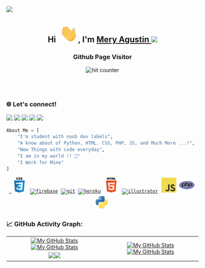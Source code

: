 

<!--

### Hi there 👋
**meryagustin/meryagustin** is a ✨ _special_ ✨ repository because its `README.md` (this file) appears on your GitHub profile.

Here are some ideas to get you started:

- 🔭 I’m currently working on ...
- 🌱 I’m currently learning ...
- 👯 I’m looking to collaborate on ...
- 🤔 I’m looking for help with ...
- 💬 Ask me about ...
- 📫 How to reach me: ...
- 😄 Pronouns: ...
- ⚡ Fun fact: ...
-->

[![](./headerbm.png)](#)

<h2 align="center">Hi  &nbsp;<a href="#"><img src="https://raw.githubusercontent.com/BM-TechID/BM-TechID/master/Hi.gif" width="48px"></a>, I'm <a href="https://www.instagram.com/mery_agstn26"> Mery Agustin </a><img src="https://emojis.slackmojis.com/emojis/images/1495224255/2288/christmas_parrot.gif?1495224255" width="30"/></h2> 

### <p align="center">Github Page Visitor</p>
<p align="center"><img src="https://profile-counter.glitch.me/meryagustin/count.svg" alt="hit counter"></p>
<br>
<br>


### 🌐 Let's connect!
<p>
    <a href="https://meryagustin.github.io" target="blank"><img src="https://img.shields.io/badge/Website-meryagustin-red?" /></a>
    <a href="https://github.com/meryagustin" target="blank"><img src="https://img.shields.io/badge/meryagustin-30302f?style=flat&logo=github" /></a>
    <a href="https://instagram.com/mery_agstn26/" target="blank"><img src="https://img.shields.io/badge/mery_agstn26-30302f?style=flat&logo=instagram" /></a>
    <a href="https://twitter.com/meryagustin" target="blank"><img src="https://img.shields.io/badge/meryagustin-30302f?style=flat&logo=twitter" /></a>
    <a href="https://t.me/meryagustin" target="blank"><img src="https://img.shields.io/badge/meryagustin-30302f?style=flat&logo=telegram" /></a>
</p>
<!--
<h1 align="center"> "Always behind the scenes, the world in hand. Silence is scary, Moving deadly"</h1>

<h4 align="center">Free Open Source Developement <br> I Like to work privately</h4>


<p align="center">
    <a href="https://github.com/BM-TechID/BM-TechID"><img src="https://img.shields.io/badge/status-updating-brightgreen.svg"></a>
    <a href="https://github.com/python/cpython"><img src="https://img.shields.io/badge/Python-3.10-FF1493.svg"></a>
    <a href="https://github.com/BM-TechID/BM-TechID/graphs/contributors"><img src="https://img.shields.io/github/contributors/BM-TechID/BM-TechID?color=blue"></a>
    <a href="https://github.com/BM-TechID"><img src="https://img.shields.io/github/stars/BM-TechID.svg?color=blue&logo=github"></a>
    <a href="https://github.com/BM-TechID/BM-TechID/network/members"><img src="https://img.shields.io/github/forks/BM-TechID/BM-TechID.svg?color=blue&logo=github"></a>
    <img src="https://visitor-badge.laobi.icu/badge?page_id=BM-TechID.BM-TechID" alt="visitors"/>
</p>
-->

```py
About Me = [
    "I'm student with noob dev labels",
    "A know about of Python, HTML. CSS, PHP, JS, and Much More ...!",
    "New Things with code everyday",
    "I am in my world !! 💞"
    "I Work for Mine"
]
```


<p align="center">
    <code><a href="https://www.w3schools.com/css/" target="_blank"> <img src="https://raw.githubusercontent.com/devicons/devicon/master/icons/css3/css3-original-wordmark.svg" alt="css3" width="40" height="40"/></a></code>&nbsp;
    <code><a href="https://firebase.google.com/" target="_blank"><img src="https://www.vectorlogo.zone/logos/firebase/firebase-icon.svg" alt="firebase" width="40" height="40"/></a></code>&nbsp;
    <code><a href="https://git-scm.com/" target="_blank"><img src="https://www.vectorlogo.zone/logos/git-scm/git-scm-icon.svg" alt="git" width="40" height="40"/></a></code>&nbsp;
    <code><a href="https://heroku.com" target="_blank"><img src="https://www.vectorlogo.zone/logos/heroku/heroku-icon.svg" alt="heroku" width="40" height="40"/></a></code>&nbsp;
    <code><a href="https://www.w3.org/html/" target="_blank"><img src="https://raw.githubusercontent.com/devicons/devicon/master/icons/html5/html5-original-wordmark.svg" alt="html5" width="40" height="40"/></a></code>&nbsp;
    <code><a href="https://www.adobe.com/in/products/illustrator.html" target="_blank"><img src="https://www.vectorlogo.zone/logos/adobe_illustrator/adobe_illustrator-icon.svg" alt="illustrator" width="40" height="40"/></a></code>&nbsp;
    <code><a href="https://developer.mozilla.org/en-US/docs/Web/JavaScript" target="_blank"><img src="https://raw.githubusercontent.com/devicons/devicon/master/icons/javascript/javascript-original.svg" alt="javascript" width="40" height="40"/></a></code>&nbsp;
    <code><a href="https://www.php.net" target="_blank"><img src="https://raw.githubusercontent.com/devicons/devicon/master/icons/php/php-original.svg" alt="php" width="40" height="40"/></a></code>&nbsp;
    <code><a href="https://www.python.org" target="_blank"><img src="https://raw.githubusercontent.com/devicons/devicon/master/icons/python/python-original.svg" alt="python" width="40" height="40"/></a></code>&nbsp;
   <br>

### 📈 GitHub Activity Graph:
<table align="center">
    <tr>
        <td align="center"><a href="https://github.com/meryagustin#gh-light-mode-only"><img src="https://github-readme-stats.vercel.app/api?username=meryagustin&show_icons=true&theme=default&include_all_commits=true#gh-light-mode-only" alt="My GitHub Stats"/></a><a href="https://github.com/meryagustin#gh-dark-mode-only"><img src="https://github-readme-stats.vercel.app/api?username=meryagustin&show_icons=true&theme=tokyonight&include_all_commits=true#gh-dark-mode-only" alt="My GitHub Stats"/></a></td>
        <td rowspan="2" align="center"><a href="https://github.com/meryagustin#gh-light-mode-only"><img src="https://github-readme-stats.vercel.app/api/top-langs/?username=meryagustin&theme=default&langs_count=8#gh-light-mode-only" alt="My GitHub Stats"/></a><a href="https://github.com/meryagustin#gh-dark-mode-only"><img src="https://github-readme-stats.vercel.app/api/top-langs/?username=meryagustin&theme=tokyonight&langs_count=8#gh-dark-mode-only" alt="My GitHub Stats"/></a></td>
    </tr>
    <tr>
        <td align="center"><a href="https://github.com/meryagustin#gh-light-mode-only"><img src="https://github-readme-streak-stats.herokuapp.com/?user=meryagustin&theme=default"/></a><a href="https://github.com/meryagustin#gh-dark-mode-only"><img src="https://github-readme-streak-stats.herokuapp.com/?user=meryagustin&theme=tokyonight"/></a></td>
    </tr>
</table>












